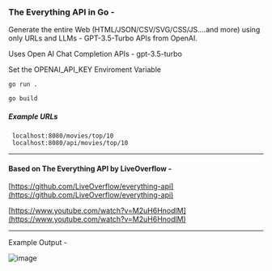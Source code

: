 ### The Everything API in Go -

Generate the entire Web (HTML/JSON/CSV/SVG/CSS/JS....and more) using only URLs and LLMs - GPT-3.5-Turbo APIs from OpenAI. 

Uses Open AI Chat Completion APIs - gpt-3.5-turbo

Set the OPENAI_API_KEY Enviroment Variable

```
go run .
```

```
go build
```

##### Example URLs

```
 localhost:8080/movies/top/10
 localhost:8080/api/movies/top/10
```

---

#### Based on The Everything API by LiveOverflow -

[https://github.com/LiveOverflow/everything-api](https://github.com/LiveOverflow/everything-api)

[https://www.youtube.com/watch?v=M2uH6HnodlM](https://www.youtube.com/watch?v=M2uH6HnodlM)

---

Example Output - 

![image](https://user-images.githubusercontent.com/8670239/233352428-59acfd79-e824-4df8-9442-f30b8db7e668.png)
